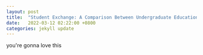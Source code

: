 ```yaml
---
layout: post
title:  "Student Exchange: A Comparison Between Undergraduate Education in Singapore and America"
date:   2022-03-12 02:22:00 +0800
categories: jekyll update
---
```

you're gonna love this